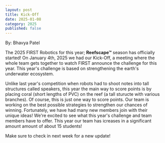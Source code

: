 ```yaml
---
layout: post
title: Kick-Off
date: 2025-01-08
category: 2025
published: false
---
```

By: Bhavya Patel

The 2025 FIRST Robotics for this year; **Reefscape&trade;** season has officially started! On January 4th, 2025 we had our Kick-Off, a meeting where the whole team gets together to watch FIRST announce the challenge for this year. This year's challenge is based on strengthening the earth's underwater ecosystem.

Unlike last year's competition when robots had to shoot notes into tall structures called speakers, this year the main way to score points is by placing coral (short lengths of PVC) on the reef (a tall sturucte with various branches). Of course, this is just one way to score points. Our team is working on the best possible strategies to strengthen our chances of winning. Fortunately, we have had many new members join with their unique ideas! We're excited to see what this year's challenge and team members have to offer. This year our team has icreases in a significant amount amount of about 15 students!

Make sure to check in next week for a new update! 


